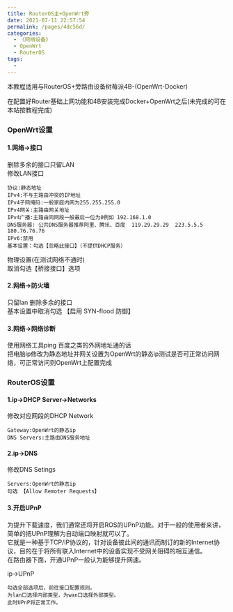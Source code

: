 ```yaml
---
title: RouterOS主+OpenWrt旁
date: 2021-07-11 22:57:54
permalink: /pages/4dc56d/
categories:
  - 《网络设备》
  - OpenWrt
  - RouterOS
tags:
  - 
---
```

本教程适用与RouterOS+旁路由设备树莓派4B-(OpenWrt-Docker)  

在配置好Router基础上网功能和4B安装完成Docker+OpenWrt之后(未完成的可在本站按教程完成)  

### OpenWrt设置
#### 1.网络->接口  
删除多余的接口只留LAN  
修改LAN接口  
```
协议:静态地址
IPv4:不与主路由冲突的IP地址
IPv4子网掩码:一般家庭内网为255.255.255.0
IPv4网关:主路由网关地址
IPv4广播:主路由同网段一般最后一位为0例如 192.168.1.0
DNS服务器: 公共DNS服务器推荐阿里、腾讯、百度  119.29.29.29  223.5.5.5 180.76.76.76
IPv6:禁用
基本设置：勾选【忽略此接口】（不提供DHCP服务）
```
物理设置(在测试网络不通时)  
取消勾选【桥接接口】选项  
#### 2.网络->防火墙
只留lan 删除多余的接口  
基本设置中取消勾选 【启用 SYN-flood 防御】  
#### 3.网络->网络诊断
使用网络工具ping 百度之类的外网地址通的话  
把电脑ip修改为静态地址并网关设置为OpenWrt的静态ip测试是否可正常访问网络，可正常访问则OpenWrt上配置完成  

### RouterOS设置

#### 1.ip->DHCP Server->Networks  
修改对应网段的DHCP Network   
```
Gateway:OpenWrt的静态ip
DNS Servers:主路由DNS服务地址
```

#### 2.ip->DNS
修改DNS Setings
```
Servers:OpenWrt的静态ip
勾选 【Allow Remoter Requests】
```

#### 3.开启UPnP
为提升下载速度，我们通常还将开启ROS的UPnP功能。对于一般的使用者来讲，简单的把UPnP理解为自动端口映射就可以了。   
它就是一种基于TCP/IP协议的，针对设备彼此间的通讯而制订的新的Internet协议，目的在于将所有联入Internet中的设备实现不受网关阻碍的相互通信。  
在路由器下面，开通UPnP一般认为能够提升网速。  

ip->UPnP
```
勾选全部选项后，前往接口配置规则。  
为lan口选择内部类型，为wan口选择外部类型。  
此时UPnP将正常工作。
```